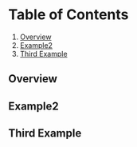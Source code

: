 # Table of Contents
1. [Overview](#overview)
2. [Example2](#example2)
3. [Third Example](#third-example)

## Overview
## Example2
## Third Example
